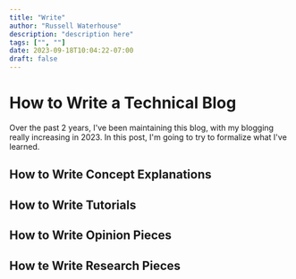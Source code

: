 ```yaml
---
title: "Write"
author: "Russell Waterhouse"
description: "description here"
tags: ["", ""]
date: 2023-09-18T10:04:22-07:00
draft: false
---
```


# How to Write a Technical Blog
Over the past 2 years, I've been maintaining this blog, with my blogging 
really increasing in 2023. In this post, I'm going to try to formalize what
I've learned.

## How to Write Concept Explanations 

## How to Write Tutorials

## How to Write Opinion Pieces

## How te Write Research Pieces
